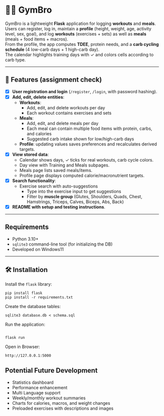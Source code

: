 # 🏋🏿 GymBro

GymBro is a lightweight **Flask** application for logging **workouts** and **meals**.  
Users can register, log in, maintain a **profile** (height, weight, age, activity level, sex, goal), and log **workouts** (exercises + sets) as well as **meals** (meals + food items + macros).  
From the profile, the app computes **TDEE**, protein needs, and a **carb cycling schedule** (4 low-carb days + 1 high-carb day).  
The calendar highlights training days with ✓ and colors cells according to carb type.

---

## 🚀 Features (assignment check)

- [x] **User registration and login** (`/register`, `/login`, with password hashing).
- [x] **Add, edit, delete entities**:
  - **Workouts**:
    - Add, edit, and delete workouts per day
    - Each workout contains exercises and sets
  - **Meals**: 
    - Add, edit, and delete meals per day
    - Each meal can contain multiple food items with protein, carbs, and calories
    - Suggested carb intake shown for low/high-carb days  
  - **Profile**: updating values saves preferences and recalculates derived targets.
- [x] **View stored data**:
    - Calendar shows days, ✓ ticks for real workouts, carb cycle colors.
    - Day view with Training and Meals subpages.
    - Meals page lists saved meals/items.
    - Profile page displays computed calorie/macronutrient targets.
- [x] **Search functionality**: 
    - Exercise search with auto-suggestions
      - Type into the exercise input to get suggestions
      - Filter by **muscle group** (Glutes, Shoulders, Quads, Chest, Hamstrings, Triceps, Calves, Biceps, Abs, Back)  
- [x] **README with setup and testing instructions**.

---

## Requirements

- Python 3.10+
- `sqlite3` command-line tool (for initializing the DB)
- Developed on Windows11

---

## 🛠 Installation

Install the `flask` library:

```
pip install flask
pip install -r requirements.txt
```

Create the database tables:

```
sqlite3 database.db < schema.sql
```

Run the application:

```

flask run
```
Open in Browser:

```
http://127.0.0.1:5000
```

## Potential Future Development 
- Statistics dashboard
- Performance enhancement
- Multi Language support
- Weekly/monthly workout summaries
- Charts for calories, macros, and weight changes
- Preloaded exercises with descriptions and images